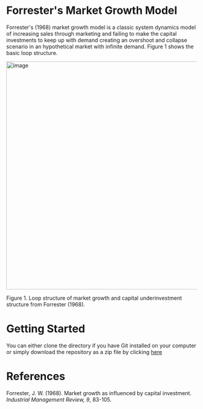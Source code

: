 # Forrester's Market Growth Model
Forrester's (1968) market growth model is a classic system dynamics model of increasing sales through marketing and failing to make the capital investments to keep up with demand creating an overshoot and collapse scenario in an hypothetical market with infinite demand. Figure 1 shows the basic loop structure. 

<img width="604" alt="image" src="https://github.com/user-attachments/assets/8bc6e177-29a1-4b7b-860f-5956d2b05151">

Figure 1. Loop structure of market growth and capital underinvestment structure from Forrester (1968). 


# Getting Started

You can either clone the directory if you have Git installed on your computer or simply download the repository as a zip file by clicking [here]( https://github.com/CBSDLab/market-growth/archive/refs/heads/main.zip)

# References
Forrester, J. W. (1968). Market growth as influenced by capital investment. *Industrial Management Review, 9*, 83-105. 



